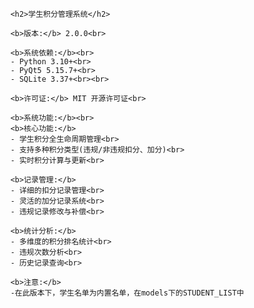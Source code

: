         <h2>学生积分管理系统</h2>
        
        <b>版本:</b> 2.0.0<br>

        <b>系统依赖:</b><br>
        - Python 3.10+<br>
        - PyQt5 5.15.7+<br>
        - SQLite 3.37+<br><br>
        
        <b>许可证:</b> MIT 开源许可证<br>
        
        <b>系统功能:</b><br>
        <b>核心功能:</b>
        - 学生积分全生命周期管理<br>
        - 支持多种积分类型(违规/非违规扣分、加分)<br>
        - 实时积分计算与更新<br>
        
        <b>记录管理:</b>
        - 详细的扣分记录管理<br>
        - 灵活的加分记录系统<br>
        - 违规记录修改与补偿<br>
        
        <b>统计分析:</b>
        - 多维度的积分排名统计<br>
        - 违规次数分析<br>
        - 历史记录查询<br>

        <b>注意:</b>
        -在此版本下，学生名单为内置名单，在models下的STUDENT_LIST中
